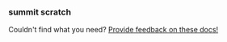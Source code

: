### summit scratch

Couldn't find what you need? [Provide feedback on these docs!](https://forms.gle/bSQEeFrdvyeQWPtW9)
